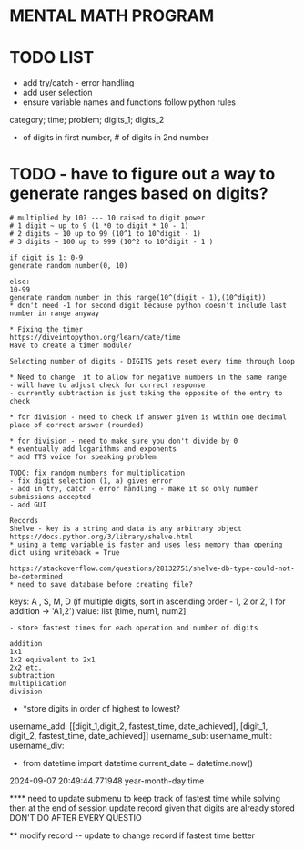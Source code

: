 # MENTAL MATH PROGRAM

# TODO LIST
- add try/catch - error handling
- add user selection
- ensure variable names and functions follow python rules

category; time; problem; digits_1; digits_2
* of digits in first number, # of digits in 2nd number

 # TODO - have to figure out a way to generate ranges based on digits?
    # multiplied by 10? --- 10 raised to digit power
    # 1 digit ~ up to 9 (1 *0 to digit * 10 - 1)
    # 2 digits ~ 10 up to 99 (10^1 to 10^digit - 1)
    # 3 digits ~ 100 up to 999 (10^2 to 10^digit - 1 )

    if digit is 1: 0-9 
    generate random number(0, 10)

    else: 
    10-99
    generate random number in this range(10^(digit - 1),(10^digit))
    * don't need -1 for second digit because python doesn't include last number in range anyway

    * Fixing the timer
    https://diveintopython.org/learn/date/time
    Have to create a timer module?

    Selecting number of digits - DIGITS gets reset every time through loop

    * Need to change  it to allow for negative numbers in the same range
    - will have to adjust check for correct response
    - currently subtraction is just taking the opposite of the entry to check

    * for division - need to check if answer given is within one decimal place of correct answer (rounded)

    * for division - need to make sure you don't divide by 0
    * eventually add logarithms and exponents
    * add TTS voice for speaking problem

    TODO: fix random numbers for multiplication
    - fix digit selection (1, a) gives error
    - add in try, catch - error handling - make it so only number submissions accepted
    - add GUI
    
    Records
    Shelve - key is a string and data is any arbitrary object
    https://docs.python.org/3/library/shelve.html
    * using a temp variable is faster and uses less memory than opening dict using writeback = True

    https://stackoverflow.com/questions/28132751/shelve-db-type-could-not-be-determined
    * need to save database before creating file?

keys: A , S, M, D
(if multiple digits, sort in ascending order - 1, 2  or 2, 1 for addition -> 'A1,2')
value: list [time, num1, num2]

    - store fastest times for each operation and number of digits

    addition
    1x1
    1x2 equivalent to 2x1
    2x2 etc. 
    subtraction
    multiplication
    division

* *store digits in order of highest to lowest?

username_add: [[digit_1,digit_2, fastest_time, date_achieved], [digit_1, digit_2, fastest_time, date_achieved]]
username_sub:
username_multi:
username_div: 

* from datetime import datetime
current_date = datetime.now()

2024-09-07 20:49:44.771948
year-month-day time


**** need to update submenu to keep track of fastest time while solving
then at the end of session update record given that digits are already stored
DON'T DO AFTER EVERY QUESTIO


** modify record
-- update to change record if fastest time better